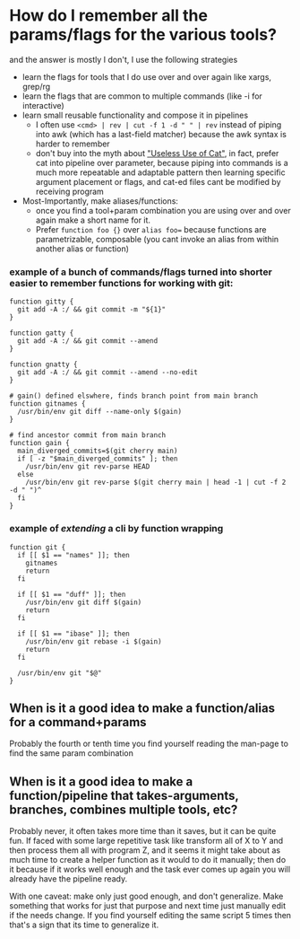 # How do I remember all the params/flags for the various tools?
and the answer is mostly I don't,  I use the following strategies

* learn the flags for tools that I do use over and over again like xargs, grep/rg
* learn the flags that are common to multiple commands (like -i for interactive)
* learn small reusable functionality and compose it in pipelines
  * I often use `<cmd> | rev | cut -f 1 -d " " | rev` instead of piping into awk (which has a last-field matcher) because the awk syntax is harder to remember
  * don't buy into the myth about ["Useless Use of Cat"](https://blog.sanctum.geek.nz/useless-use-of-cat/),  in fact, prefer cat into pipeline over parameter,  because piping into commands is a much more repeatable and adaptable pattern then learning specific argument placement or flags, and cat-ed files cant be modified by receiving program
* Most-Importantly,  make aliases/functions:
  * once you find a tool+param combination you are using over and over again make a short name for it.
  * Prefer `function foo {}` over `alias foo=` because functions are parametrizable, composable (you cant invoke an alias from within another alias or function)
 
### example of a bunch of commands/flags turned into shorter easier to remember functions for working with git:

```
function gitty {
  git add -A :/ && git commit -m "${1}"
}

function gatty {
  git add -A :/ && git commit --amend
}

function gnatty {
  git add -A :/ && git commit --amend --no-edit
}

# gain() defined elswhere, finds branch point from main branch
function gitnames {
  /usr/bin/env git diff --name-only $(gain)
}

# find ancestor commit from main branch
function gain {
  main_diverged_commits=$(git cherry main)
  if [ -z "$main_diverged_commits" ]; then
    /usr/bin/env git rev-parse HEAD
  else
    /usr/bin/env git rev-parse $(git cherry main | head -1 | cut -f 2 -d " ")^
  fi
}
```

### example of *extending* a cli by function wrapping
```
function git {
  if [[ $1 == "names" ]]; then
    gitnames
    return
  fi

  if [[ $1 == "duff" ]]; then
    /usr/bin/env git diff $(gain)
    return
  fi

  if [[ $1 == "ibase" ]]; then
    /usr/bin/env git rebase -i $(gain)
    return
  fi

  /usr/bin/env git "$@"
}

```

## When is it a good idea to make a function/alias for a command+params
Probably the fourth or tenth time you find yourself reading the man-page to find
the same param combination

## When is it a good idea to make a function/pipeline that takes-arguments, branches, combines multiple tools, etc?
Probably never, it often takes more time than it saves, but it can be quite fun.
If faced with some large repetitive task like transform all of X to Y and then
process them all with program Z,  and it seems it might take about as much time
to create a helper function as it would to do it manually;   then do it because
if it works well enough and the task ever comes up again you will already have
the pipeline ready.

With one caveat: make only just good enough, and don't generalize.  Make
something that works for just that purpose and next time just manually edit if
the needs change.  If you find yourself editing the same script 5 times then
that's a sign that its time to generalize it.
